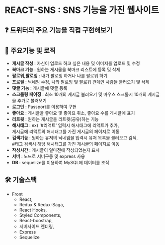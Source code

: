 # REACT-SNS : SNS 기능을 가진 웹사이트

## ❓ 트위터의 주요 기능을 직접 구현해보기

## 🔔 주요기능 및 로직
- **게시글 작성** : 자신이 업로드 하고 싶은 내용 및 이미지를 업로드 및 수정
- **북마크 기능** : 원하는 게시물을 북마크 리스트에 등록 및 삭제
- **팔로워,팔로잉** : 내가 팔로잉 하거나 나를 팔로워 하기
- **프로필** : 닉네임 수정, 나와 팔로잉 및 팔로워 관계인 사람들 불러오기 및 삭제
- **댓글 기능** : 게시글에 댓글 등록
- **스크롤링 페이징** : 최초 10개의 게시글 불러오기 및 마우스 스크롤시 10개의 게시글을 추가로 불러오기
- **로그인** : Passport를 이용하여 구현
- **좋아요** : 게시글을 좋아요 및 좋아요 취소, 좋아요 수를 게시글에 표기
- **리트윗** : 원하는 게시글을 리트윗(공유)하는 기능
- **해시태그** : ex) '#리액트'  입력시 해시태그에 리액트가 추가, <br>게시글에 리액트의 해시태그를 가진 게시글의 페이지로 이동
- **검색기능** : 원하는 유저의 닉네임을 입력시 유저 목록을 불러오고 검색, <br> #태그 검색시 해당 해시태그를 가진 게시글의 페이지로 이동
- **작성시간** : 게시글이 얼마전에 작성되었는지 표시
- **서버** : 노드로 서버구동 및 express 사용
- **DB** : sequelize를 이용하여 MySQL에 데이터를 조작


## 🛠 기술스택 
*  Front
   -  React,
   -  Redux & Redux-Saga, 
   -  React Hooks, 
   -  Styled Components, 
   -  React-boostrap, 
   -  서버사이드 렌더링,
   -  Express
   -  Sequelize 
